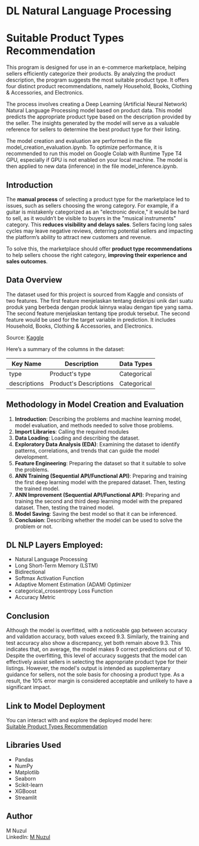 # **DL Natural Language Processing**
# **Suitable Product Types Recommendation**

This program is designed for use in an e-commerce marketplace, helping sellers efficiently categorize their products. By analyzing the product description, the program suggests the most suitable product type. It offers four distinct product recommendations, namely Household, Books, Clothing & Accessories, and Electronics.

The process involves creating a Deep Learning (Artificial Neural Network) Natural Language Processing model based on product data. This model predicts the appropriate product type based on the description provided by the seller. The insights generated by the model will serve as a valuable reference for sellers to determine the best product type for their listing.

The model creation and evaluation are performed in the file model_creation_evaluation.ipynb. To optimize performance, it is recommended to run this model on Google Colab with Runtime Type T4 GPU, especially if GPU is not enabled on your local machine. The model is then applied to new data (inference) in the file model_inference.ipynb.


## **Introduction**

The **manual process** of selecting a product type for the marketplace led to issues, such as sellers choosing the wrong category. For example, if a guitar is mistakenly categorized as an "electronic device," it would be hard to sell, as it wouldn’t be visible to buyers in the "musical instruments" category. This **reduces visibility and delays sales**. Sellers facing long sales cycles may leave negative reviews, deterring potential sellers and impacting the platform’s ability to attract new customers and revenue.

To solve this, the marketplace should offer **product type recommendations** to help sellers choose the right category, **improving their experience and sales outcomes**.


## **Data Overview**

The dataset used for this project is sourced from Kaggle and consists of two features. The first feature menjelaskan tentang deskripsi unik dari suatu produk yang berbeda dengan produk lainnya walau dengan tipe yang sama. The second feature menjelaskan tentang tipe produk tersebut. The second feature would be used for the target variable in prediction. It includes Household, Books, Clothing & Accessories, and Electronics.

Source: [Kaggle](https://www.kaggle.com/datasets/saurabhshahane/ecommerce-text-classification?select=ecommerceDataset.csv)

Here’s a summary of the columns in the dataset:

|   Key Name   |      Description       |  Data Types |
|--------------|------------------------|-------------|
| type         | Product's type         | Categorical |
| descriptions | Product's Descriptions | Categorical |


## **Methodology in Model Creation and Evaluation**

1.	**Introduction**: Describing the problems and machine learning model, model evaluation, and methods needed to solve those problems.
2.	**Import Libraries**: Calling the required modules
3.	**Data Loading**: Loading and describing the dataset.
4.	**Exploratory Data Analysis (EDA)**: Examining the dataset to identify patterns, correlations, and trends that can guide the model development.
5.	**Feature Engineering**: Preparing the dataset so that it suitable to solve the problems.
6.	**ANN Training (Sequential API/Functional API)**: Preparing and training the first deep learning model with the prepared dataset. Then, testing the trained model.
7.	**ANN Improvement (Sequential API/Functional API)**: Preparing and training the second and third deep learning model with the prepared dataset. Then, testing the trained model.
8.	**Model Saving**: Saving the best model so that it can be inferenced.
9.	**Conclusion**: Describing whether the model can be used to solve the problem or not.



## **DL NLP Layers Employed:**

- Natural Language Processing
- Long Short-Term Memory (LSTM)
- Bidirectional
- Softmax Activation Function
- Adaptive Moment Estimation (ADAM) Optimizer
- categorical_crossentropy Loss Function
- Accuracy Metric


## **Conclusion**

Although the model is overfitted, with a noticeable gap between accuracy and validation accuracy, both values exceed 9.3. Similarly, the training and test accuracy also show a discrepancy, yet both remain above 9.3. This indicates that, on average, the model makes 9 correct predictions out of 10. Despite the overfitting, this level of accuracy suggests that the model can effectively assist sellers in selecting the appropriate product type for their listings. However, the model's output is intended as supplementary guidance for sellers, not the sole basis for choosing a product type. As a result, the 10% error margin is considered acceptable and unlikely to have a significant impact.


## **Link to Model Deployment**

You can interact with and explore the deployed model here:  
[Suitable Product Types Recommendation](https://huggingface.co/spaces/mnuzulbandung/DL_NLP)


## **Libraries Used**

- Pandas
- NumPy
- Matplotlib
- Seaborn
- Scikit-learn
- XGBoost
- Streamlit

## **Author**

M Nuzul  
LinkedIn: [M Nuzul](https://www.linkedin.com/in/m-nuzul/)
